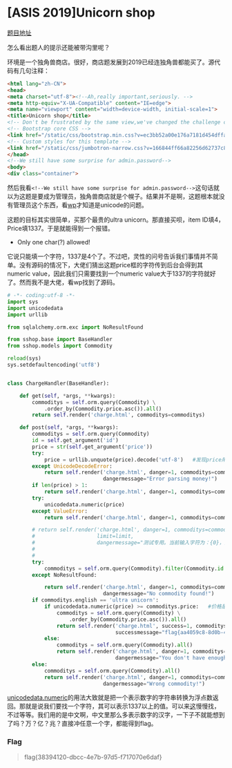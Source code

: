 # [ASIS 2019]Unicorn shop

[题目地址](https://buuoj.cn/challenges#[ASIS%202019]Unicorn%20shop)

怎么看出题人的提示还能被带沟里呢？

环境是一个独角兽商店。很好，商店题发展到2019已经连独角兽都能买了。源代码有几句注释：

```html
<html lang="zh-CN">
<head>
<meta charset="utf-8"><!--Ah,really important,seriously. -->
<meta http-equiv="X-UA-Compatible" content="IE=edge">
<meta name="viewport" content="width=device-width, initial-scale=1">
<title>Unicorn shop</title>
<!-- Don't be frustrated by the same view,we've changed the challenge content.-->
<!-- Bootstrap core CSS -->
<link href="/static/css/bootstrap.min.css?v=ec3bb52a00e176a7181d454dffaea219" rel="stylesheet">
<!-- Custom styles for this template -->
<link href="/static/css/jumbotron-narrow.css?v=166844ff66a82256d62737c8a6fc14bf" rel="stylesheet">
</head>
<!--We still have some surprise for admin.password-->
<body>
<div class="container">
```

然后我看`<!--We still have some surprise for admin.password-->`这句话就以为这题是要成为管理员，独角兽商店就是个幌子。结果并不是啊，这题根本就没有管理员这个东西，看[wp](https://blog.csdn.net/qq_41891666/article/details/107224411)才知道是unicode的问题。

这题的目标其实很简单，买那个最贵的ultra unicorn。那直接买呗，item ID填4，Price填1337。于是就能得到一个报错。

- Only one char(?) allowed!

它说只能填一个字符，1337是4个了。不过吧，灵性的问号告诉我们事情并不简单。没有源码的情况下，大佬们猜出这题price框的字符传到后台会得到其numeric value，因此我们只需要找到一个numeric value大于1337的字符就好了。然而我不是大佬，看wp找到了源码。

```python
# -*- coding:utf-8 -*-
import sys
import unicodedata
import urllib

from sqlalchemy.orm.exc import NoResultFound

from sshop.base import BaseHandler
from sshop.models import Commodity

reload(sys)
sys.setdefaultencoding('utf8')


class ChargeHandler(BaseHandler):

    def get(self, *args, **kwargs):
        commoditys = self.orm.query(Commodity) \
            .order_by(Commodity.price.asc()).all()
        return self.render('charge.html', commoditys=commoditys)

    def post(self, *args, **kwargs):
        commoditys = self.orm.query(Commodity)
        id = self.get_argument('id')
        price = str(self.get_argument('price'))
        try:
            price = urllib.unquote(price).decode('utf-8')   #发现price用utf-8解码
        except UnicodeDecodeError:
            return self.render('charge.html', danger=1, commoditys=commoditys,
                               dangermessage="Error parsing money!")
        if len(price) > 1:
            return self.render('charge.html', danger=1, commoditys=commoditys, dangermessage="Only one char(?) allowed!")
        try:
            unicodedata.numeric(price)
        except ValueError:
            return self.render('charge.html', danger=1, commoditys=commoditys, dangermessage="Error parsing money!")

        # return self.render('charge.html', danger=1, commoditys=commoditys, preview=page - 1, next=page + 1,
        #                    limit=limit,
        #                    dangermessage="测试专用。当前输入字符为：{0}，其Unicode名称为：{1}，其Unicode numeric为：{2}".format(price,
        #                                                                                                  unicodedata.name(
        #                                                                                                      price),unicodedata.numeric(price)))
        try:
            commoditys = self.orm.query(Commodity).filter(Commodity.id == id).one()
        except NoResultFound:

            return self.render('charge.html', danger=1, commoditys=commoditys,
                               dangermessage="No commodity found!")
        if commoditys.english == 'ultra unicorn':
            if unicodedata.numeric(price) >= commoditys.price:   #价格是price的numeric value，大于ultra unicorn的price就给flag
                commoditys = self.orm.query(Commodity) \
                    .order_by(Commodity.price.asc()).all()
                return self.render('charge.html', success=1, commoditys=commoditys,
                                   successmessage="flag{aa4059c8-8d0b-442d-bc89-7f8d8846be26}")
            else:
                commoditys = self.orm.query(Commodity).all()
                return self.render('charge.html', danger=1, commoditys=commoditys,
                                   dangermessage="You don't have enough money!")
        else:
            commoditys = self.orm.query(Commodity).all()
            return self.render('charge.html', danger=1, commoditys=commoditys,
                               dangermessage="Wrong commodity!")
```

[unicodedata.numeric](https://cloud.tencent.com/developer/article/1406445)的用法大致就是把一个表示数字的字符串转换为浮点数返回。那就是说我们要找一个字符，其可以表示1337以上的值。可以来[这](https://www.compart.com/en/unicode/)慢慢找，不过等等。我们用的是中文啊，中文里那么多表示数字的汉字，一下子不就能想到了吗？万？亿？兆？直接冲任意一个字，都能得到flag。

### Flag
> flag{38394120-dbcc-4e7b-97d5-f717070e6daf}